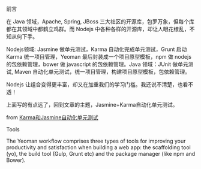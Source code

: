 

前言

在 Java 领域，Apache, Spring, JBoss 三大社区的开源库，包罗万象，但每个库都在其领域中都鹤立鸡群。而 Nodejs 中各种各样的开源库，却让人眼花缭乱，不知从何下手。

Nodejs领域: Jasmine 做单元测试，Karma 自动化完成单元测试，Grunt 启动 Karma 统一项目管理，Yeoman 最后封装成一个项目原型模板，npm 做 nodejs 的包依赖管理，bower 做 javascript 的包依赖管理。Java 领域：JUnit 做单元测试, Maven 自动化单元测试，统一项目管理，构建项目原型模板，包依赖管理。

Nodejs 让组合变得更丰富，却又在加重我们的学习门槛。我还说不清楚，也看不透！

上面写的有点远了，回到文章的主题，Jasmine+Karma自动化单元测试。

from [Karma和Jasmine自动化单元测试](http://blog.fens.me/nodejs-karma-jasmine/)



Tools

The Yeoman workflow comprises three types of tools for improving your productivity and satisfaction when building a web app: the scaffolding tool (yo), the build tool (Gulp, Grunt etc) and the package manager (like npm and Bower).

